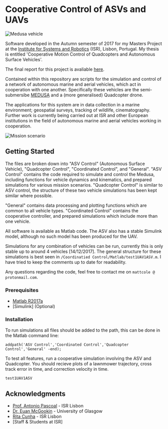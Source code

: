 # Cooperative Control of ASVs and UAVs

![Medusa vehicle](https://i1.wp.com/dsor.isr.ist.utl.pt/wp-content/uploads/2014/09/medusa_sesimbra.png?w=1263)

Software developed in the Autumn semester of 2017 for my Masters Project at the [Institute for Systems and Robotics](http://welcome.isr.tecnico.ulisboa.pt/) (ISR), Lisbon, Portugal. My thesis is entitled 'Cooperative Motion Control of Quadcopters and Autonomous Surface Vehicles'.

The final report for this project is avaliable [here](https://github.com/LobotomyWeekend/Cooperative-Control/blob/master/Documentation/final_report.pdf).

Contained within this repository are scripts for the simulation and control of a network of autonomous marine and aerial vehicles, which act in cooperation with one another. Specifically these vehicles are the semi-submersibe [MEDUSA](http://dsor.isr.ist.utl.pt/vehicles/medusa/) and a (more generalised) Quadcopter drone. 

The applications for this system are in data collection in a marine environment; geospatial surveys, tracking of wildlife, cinematography. Further work is currently being carried out at ISR and other European institutions in the field of autonomous marine and aerial vehicles working in cooperation.

![Mission scenario](https://github.com/LobotomyWeekend/Cooperative-Control/blob/master/Documentation/proposed_scenario.png)

## Getting Started

The files are broken down into "ASV Control" (Autonomous Surface Vehicle), "Quadcopter Control", "Coordinated Control", and "General".
"ASV Control" contains the code required to simulate and control the Medusa, including functions for vehicle dynamics and kinematics, and prepared simulations for various mission scenarios. "Quadcopter Control" is similar to ASV control, the structure of these two vehicle simulations has been kept similar where possible.

"General" contains data processing and plotting functions which are common to all vehicle types. "Coordinated Control" contains the cooperative controller, and prepared simulations which include more than one vehicle.

All software is available as Matlab code. The ASV also has a stable Simulink model, although no such model has been produced for the UAV.

Simulations for any combination of vehicles can be run, currently this is only stable up to around 4 vehicles [14/12/2017]. The general structure for these simulations is best seen in ```/Coordinatied Control/Matlab/test1UAV1ASV.m```. I have tried to keep the comments up to date for readability.

Any questions regarding the code, feel free to contact me on ```mattcole @ protonmail.com```.

### Prerequisites
* [Matlab R2017a](https://www.mathworks.com/downloads/web_downloads/get_release)
* [Simulink] (Optional)

### Installation

To run simulations all files should be added to the path, this can be done in the Matlab command line:
```
addpath('ASV Control','Coordinated Control','Quadcopter Control','General' -end);
```
To test all features, run a cooperative simulation involving the ASV and Quadcopter. You should recieve plots of a lawnmower trajectory, cross track error in time, and correction velocity in time.
```
test1UAV1ASV
```

## Acknowledgments

* [Prof. Antonio Pascoal](http://welcome.isr.tecnico.ulisboa.pt/author/antoniomanueldossantos/) - ISR Lisbon
* [Dr. Euan McGookin](https://www.gla.ac.uk/schools/engineering/staff/euanmcgookin/) - University of Glasgow
* [Rita Cunha](http://welcome.isr.tecnico.ulisboa.pt/author/ritamariamendesdealmeidacorreiada/) - ISR Lisbon
* [Staff & Students at ISR]

